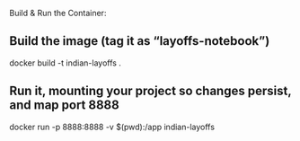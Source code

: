 

Build & Run the Container:

## Build the image (tag it as “layoffs-notebook”)
docker build -t indian-layoffs .

## Run it, mounting your project so changes persist, and map port 8888

docker run -p 8888:8888 -v $(pwd):/app indian-layoffs

<!-- docker run -d \
  -p 8888:8888 \
  -v "$PWD":/workspace \
  --name layoffs-dev \
  layoffs-notebook -->
